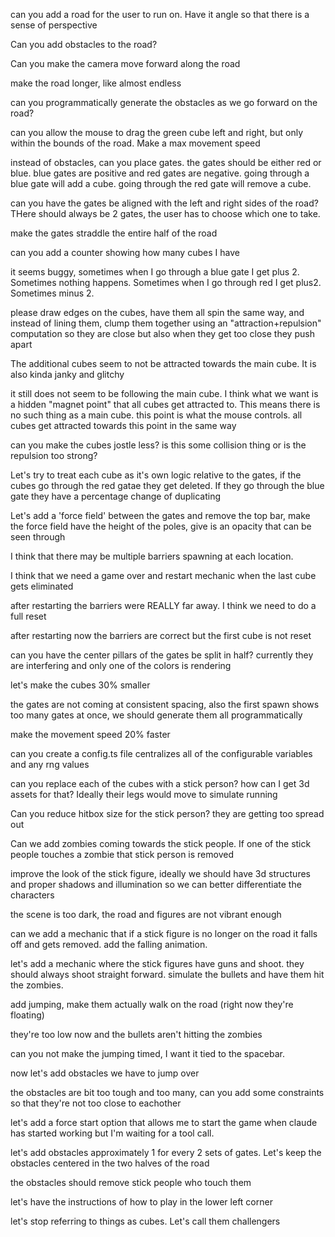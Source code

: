 can you add a road for the user to run on. Have it angle so that there is a sense of perspective

Can you add obstacles to the road?

Can you make the camera move forward along the road

make the road longer, like almost endless

can you programmatically generate the obstacles as we go forward on the road?

can you allow the mouse to drag the green cube left and right, but only within the bounds of the road. Make a max movement speed

instead of obstacles, can you place gates. the gates should be either red or blue. blue gates are positive and red gates are negative. going through a blue gate will add a cube. going through the red gate will remove a cube.

can you have the gates be aligned with the left and right sides of the road? THere should always be 2 gates, the user has to choose which one to take.

make the gates straddle the entire half of the road

can you add a counter showing how many cubes I have

it seems buggy, sometimes when I go through a blue gate I get plus 2. Sometimes nothing happens. Sometimes when I go through red I get plus2. Sometimes minus 2.

please draw edges on the cubes, have them all spin the same way, and instead of lining them, clump them together using an "attraction+repulsion" computation so they are close but also when they get too close they push apart

The additional cubes seem to not be attracted towards the main cube. It is also kinda janky and glitchy

it still does not seem to be following the main cube. I think what we want is a hidden "magnet point" that all cubes get attracted to. This means there is no such thing as a main cube. this point is what the mouse controls. all cubes get attracted towards this point in the same way

can you make the cubes jostle less? is this some collision thing or is the repulsion too strong?

Let's try to treat each cube as it's own logic relative to the gates, if the cubes go through the red gatae they get deleted. If they go through the blue gate they have a percentage change of duplicating

Let's add a 'force field' between the gates and remove the top bar, make the force field have the height of the poles, give is an opacity that can be seen through

I think that there may be multiple barriers spawning at each location.

I think that we need a game over and restart mechanic when the last cube gets eliminated

after restarting the barriers were REALLY far away. I think we need to do a full reset

after restarting now the barriers are correct but the first cube is not reset

can you have the center pillars of the gates be split in half? currently they are interfering and only one of the colors is rendering

let's make the cubes 30% smaller

the gates are not coming at consistent spacing, also the first spawn shows too many gates at once, we should generate them all programmatically

make the movement speed 20% faster

can you create a config.ts file centralizes all of the configurable variables and any rng values

can you replace each of the cubes with a stick person? how can I get 3d assets for that? Ideally their legs would move to simulate running

Can you reduce hitbox size for the stick person? they are getting too spread out

Can we add zombies coming towards the stick people. If one of the stick people touches a zombie that stick person is removed

improve the look of the stick figure, ideally we should have 3d structures and proper shadows and illumination so we can better differentiate the characters

the scene is too dark, the road and figures are not vibrant enough

can we add a mechanic that if a stick figure is no longer on the road it falls off and gets removed. add the falling animation.

let's add a mechanic where the stick figures have guns and shoot. they should always shoot straight forward. simulate the bullets and have them hit the zombies.

add jumping, make them actually walk on the road (right now they're floating)

they're too low now and the bullets aren't hitting the zombies

can you not make the jumping timed, I want it tied to the spacebar.

now let's add obstacles we have to jump over

the obstacles are bit too tough and too many, can you add some constraints so that they're not too close to eachother

let's add a force start option that allows me to start the game when claude has started working but I'm waiting for a tool call.

let's add obstacles approximately 1 for every 2 sets of gates. Let's keep the obstacles centered in the two halves of the road

the obstacles should remove stick people who touch them

let's have the instructions of how to play in the lower left corner

let's stop referring to things as cubes. Let's call them challengers
